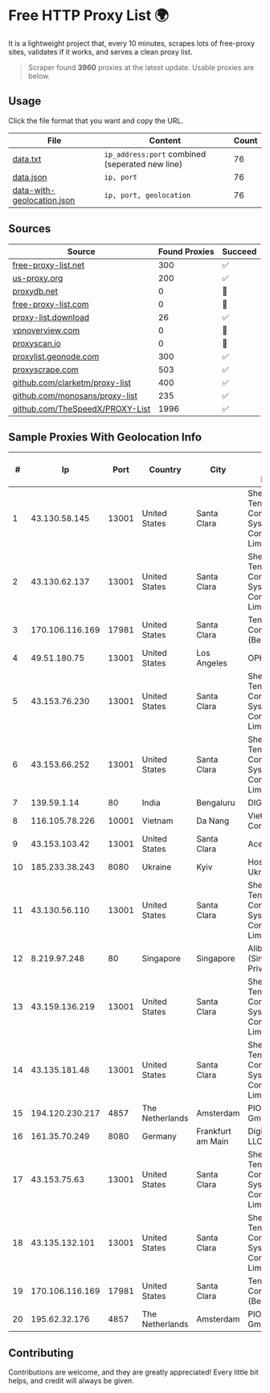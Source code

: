 
# Free HTTP Proxy List 🌍

It is a lightweight project that, every 10 minutes, scrapes lots of free-proxy sites, validates if it works, and serves a clean proxy list.


> Scraper found **3960** proxies at the latest update. Usable proxies are below.

## Usage

Click the file format that you want and copy the URL.


|File|Content|Count|
|----|-------|-----|
|[data.txt](https://raw.githubusercontent.com/themiralay/Proxy-List-World/master/data.txt)|`ip_address:port` combined (seperated new line)|76|
|[data.json](https://raw.githubusercontent.com/themiralay/Proxy-List-World/master/data.json)|`ip, port`|76|
|[data-with-geolocation.json](https://raw.githubusercontent.com/themiralay/Proxy-List-World/master/data-with-geolocation.json)|`ip, port, geolocation`|76|

## Sources

|Source|Found Proxies|Succeed|
|------|-------------|-------|
|[free-proxy-list.net](https://free-proxy-list.net)|300|✅|
|[us-proxy.org](https://www.us-proxy.org)|200|✅|
|[proxydb.net](http://proxydb.net)|0|🚫|
|[free-proxy-list.com](https://free-proxy-list.com/?page=&port=&type%5B%5D=http&type%5B%5D=https&up_time=0&search=Search)|0|🚫|
|[proxy-list.download](https://www.proxy-list.download/HTTP)|26|✅|
|[vpnoverview.com](https://vpnoverview.com/privacy/anonymous-browsing/free-proxy-servers)|0|🚫|
|[proxyscan.io](https://www.proxyscan.io)|0|🚫|
|[proxylist.geonode.com](https://proxylist.geonode.com/api/proxy-list?limit=300&page=1&sort_by=lastChecked&sort_type=desc&protocols=http,https)|300|✅|
|[proxyscrape.com](https://api.proxyscrape.com/v2/?request=displayproxies&protocol=http&timeout=10000&country=all&ssl=all&anonymity=all)|503|✅|
|[github.com/clarketm/proxy-list](https://raw.githubusercontent.com/clarketm/proxy-list/master/proxy-list-raw.txt)|400|✅|
|[github.com/monosans/proxy-list](https://raw.githubusercontent.com/monosans/proxy-list/main/proxies/http.txt)|235|✅|
|[github.com/TheSpeedX/PROXY-List](https://raw.githubusercontent.com/TheSpeedX/PROXY-List/master/http.txt)|1996|✅|


## Sample Proxies With Geolocation Info

|#|Ip|Port|Country|City|Internet Service Provider|
|-|--|----|-------|----|-------------------------|
|1|43.130.58.145|13001|United States|Santa Clara|Shenzhen Tencent Computer Systems Company Limited|
|2|43.130.62.137|13001|United States|Santa Clara|Shenzhen Tencent Computer Systems Company Limited|
|3|170.106.116.169|17981|United States|Santa Clara|Tencent Cloud Computing (Beijing) Co|
|4|49.51.180.75|13001|United States|Los Angeles|OPHL|
|5|43.153.76.230|13001|United States|Santa Clara|Shenzhen Tencent Computer Systems Company Limited|
|6|43.153.66.252|13001|United States|Santa Clara|Shenzhen Tencent Computer Systems Company Limited|
|7|139.59.1.14|80|India|Bengaluru|DIGITALOCEAN|
|8|116.105.78.226|10001|Vietnam|Da Nang|Viettel Corporation|
|9|43.153.103.42|13001|United States|Santa Clara|Aceville Pte.ltd|
|10|185.233.38.243|8080|Ukraine|Kyiv|Hosting Ukraine LTD|
|11|43.130.56.110|13001|United States|Santa Clara|Shenzhen Tencent Computer Systems Company Limited|
|12|8.219.97.248|80|Singapore|Singapore|Alibaba Cloud (Singapore) Private Limited|
|13|43.159.136.219|13001|United States|Santa Clara|Shenzhen Tencent Computer Systems Company Limited|
|14|43.135.181.48|13001|United States|Santa Clara|Shenzhen Tencent Computer Systems Company Limited|
|15|194.120.230.217|4857|The Netherlands|Amsterdam|PIO-Hosting GmbH|
|16|161.35.70.249|8080|Germany|Frankfurt am Main|DigitalOcean, LLC|
|17|43.153.75.63|13001|United States|Santa Clara|Shenzhen Tencent Computer Systems Company Limited|
|18|43.135.132.101|13001|United States|Santa Clara|Shenzhen Tencent Computer Systems Company Limited|
|19|170.106.116.169|17981|United States|Santa Clara|Tencent Cloud Computing (Beijing) Co|
|20|195.62.32.176|4857|The Netherlands|Amsterdam|PIO-Hosting GmbH|



## Contributing

Contributions are welcome, and they are greatly appreciated! Every
little bit helps, and credit will always be given.

